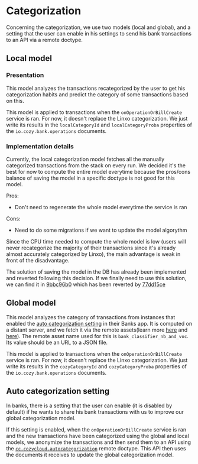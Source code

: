 # Categorization

Concerning the categorization, we use two models (local and global), and a
setting that the user can enable in his settings to send his bank transactions
to an API via a remote doctype.

## Local model

### Presentation

This model analyzes the transactions recategorized by the user to get his
categorization habits and predict the category of some transactions based on
this.

This model is applied to transactions when the `onOperationOrBillCreate` service is
ran. For now, it doesn't replace the Linxo categorization. We just write its
results in the `localCategoryId` and `localCategoryProba` properties of the
`io.cozy.bank.operations` documents.

### Implementation details

Currently, the local categorization model fetches all the manually categorized
transactions from the stack on every run. We decided it's the best for now to
compute the entire model everytime because the pros/cons balance of saving the
model in a specific doctype is not good for this model.

Pros:

* Don't need to regenerate the whole model everytime the service is ran

Cons:

* Need to do some migrations if we want to update the model algorythm

Since the CPU time needed to compute the whole model is low (users will never recategorize the majority of their transactions since it's already almost accurately categorized by Linxo), the main advantage is weak in front of the disadvantage.

The solution of saving the model in the DB has already been implemented and
reverted following this decision. If we finally need to use this solution, we
can find it in
[9bbc96b0](https://github.com/cozy/cozy-banks/commit/9bbc96b0e2db1c769d86b19ae760b5811ae86884)
which has been reverted by
[77dd15ce](https://github.com/cozy/cozy-banks/commit/77dd15ce2ad2bec7a9b0f6205a16f36c41335495)

## Global model

This model analyzes the category of transactions from instances that enabled
the [auto categorization setting](#auto-categorization-setting) in their Banks
app. It is computed on a distant server, and we fetch it via the remote
assets(learn more
[here](https://docs.cozy.io/en/cozy-stack/remote/#get-remoteassetsasset-name)
and
[here](https://github.com/cozy/cozy-stack/blob/master/cozy.example.yaml#L24)).
The remote asset name used for this is `bank_classifier_nb_and_voc`. Its value
should be an URL to a JSON file.

This model is applied to transactions when the `onOperationOrBillCreate` service is
ran. For now, it doesn't replace the Linxo categorization. We just write its
results in the `cozyCategoryId` and `cozyCategoryProba` properties of the
`io.cozy.bank.operations` documents.

## Auto categorization setting

In banks, there is a setting that the user can enable (it is disabled by
default) if he wants to share his bank transactions with us to improve our
global categorization model.

If this setting is enabled, when the `onOperationOrBillCreate` service is ran and the
new transactions have been categorized using the global and local models, we
anonymize the transactions and then send them to an API using the
[`cc.cozycloud.autocategorization`](https://github.com/cozy/cozy-doctypes/blob/master/docs/cc.cozycloud.autocategorization.md)
remote doctype. This API then uses the documents it receives to update the
global categorization model.

